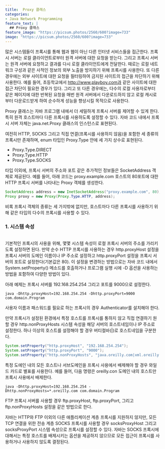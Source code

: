 ```yaml
---
title:  Proxy 클래스
categories:
- Java Network Programming
feature_text: |
  ## Proxy 클래스
feature_image: "https://picsum.photos/2560/600?image=733"
image: "https://picsum.photos/2560/600?image=733"
---
```


많은 시스템들이 프록시를 통해 웹과 웹이 아닌 다른 인터넷 서비스들을 접근한다. 프록시 서버는 로컬 클라이언트로부터 원격 서버에 대한 요청을 받는다. 그리고 프록시 서버는 원격 서버에 요청하고 결과를 다시 로컬 클라이언트에게 전달한다. 때로는 로컬 네트워크 구성과 같은 사적인 정보의 외부 노출을 방지하기 위해 프록시를 사용한다. 또 다른 경우에는 외부 사이트에 대한 요청을 필터링하여 금지된 사이트의 접근을 차단하기 위해 사용한다. 예를 들어, 초등학교에서 http://www.playboy.com과 같은 사이트에 대한 접근 차단이 필요한 경우가 있다. 그리고 또 다른 경우에는, 다수의 로컬 사용자로부터 같은 페이지에 대한 반복된 요청을 매번 원격 서버에서 다운로드하지 않고 로컬 캐시로부터 다운로드받게 하여 순수하게 성능을 향상시킬 목적으로 사용한다.  

Proxy 클래스는 자바 프로그램 내에서 더 세밀하게 프록시 서버를 제어할 수 있게 한다. 특히 원격 호스트마다 다른 프록시를 사용하도록 설정할 수 있다. 자바 코드 내에서 프록시 서버 자체는 java.net.Proxy 클래스의 인스턴스로 표현된다.  

여전히 HTTP, SOCKS 그리고 직접 연결(프록시를 사용하지 않음)을 포함한 세 종류의 프록시만 존재하며, enum 타입인 Proxy.Type 안에 세 가지 상수로 표현된다.  

+ Proxy.Type.DIRECT
+ Proxy.Type.HTTP
+ Proxy.Type.SOCKS  

타입 이외에, 프록시 서버의 주소와 포트 같은 추가적인 정보들은 SocketAddress 객체로 제공된다. 예를 들어, 아래 코드는 proxy.example.com 호스트의 80포트에 대한 HTTP 프록시 서버를 나타내는 Proxy 객체를 생성한다.  

```java
SocketAddress address = new InetSocketAddress("proxy.example.com", 80);
Proxy proxy = new Proxy(Proxy.Type.HTTP, address);
```

비록 프록시 객체의 종류는 세 가지밖에 없지만, 호스트마다 다른 프록시를 사용하기 위해 같은 타입의 다수의 프록시를 사용할 수 있다.  

### 1. 시스템 속성
<br/>
기본적인 프록시의 사용을 위해, 몇몇 시스템 속성이 로컬 프록시 서버의 주소를 가리키도록 설정하면 된다. 만약 순수 HTTP 프록시를 사용하는 경우 http.proxyHost 설정을 프록시 서버의 도메인 이름이나 IP 주소로 설정하고 http.proxyPort 설정을 프록시 서버의 포트로 설정한다(기본값은 80). 이 설정을 변경하는 방법으로는 자바 코드 내에서 System.setProperty() 메소드를 호출하거나 프로그램 실행 시에 -D 옵션을 사용하는 방법을 포함하여 다양한 방법이 있다.  

아래 예제는 프록시 서버를 192.168.254.254 그리고 포트를 9000으로 설정한다.  

```shell
java -Dhttp.proxyHost=192.168.254.254 -Dhttp.proxyPort=9000 com.domain.Program
```

사용자 이름과 패스워드를 필요로 하는 프록시의 경우 Authenticator를 설치해야 한다.  

만약 프록시가 설정된 환경에서 특정 호스트를 프록시를 통하지 않고 직접 연결하기 원할 경우 http.nonProxyHosts 시스템 속성을 해당 서버의 호스트네임이나 IP 주소로 설정한다. 하나 이상의 호스트를 설정해야 할 경우 버티컬바(|)로 호스트네임을 구분한다.  

```java
System.setProperty("http.proxyHost", "192.168.254.254");
System.setProperty("http.proxyPort", "9000");
System.setProperty("http.nonProxyHosts", "java.oreilly.com|xml.oreilly.com");
```

특정 도에인 내의 모든 호스트나 서브도메인을 프록시 사용에서 배제해야 할 경우 와일드 카드로 별표를 사용한다. 예를 들어, 다음 명령은 oreilly.con 도메인 내의 호스트만 프록시 사용에서 배제한다.  

```shell
java -Dhttp.proxyHost=192.168.254.254 -Dhttp.nonProxyHosts=*.oreilly.com com.domain.Program
```

FTP 프록시 서버를 사용할 경우 ftp.proxyHost, ftp.proxyPort, 그리고 ftp.nonProxyHosts 설정을 같은 방법으로 한다.  

자바는 HTTP와 FTP 이외의 다른 애플리케이션 계층 프록시를 지원하지 않지만, 모든 TCP 연결을 위한 전송 계층 SOCKS 프록시를 사용할 경우 socksProxyHost 그리고 socksProxyPort 시스템 속성으로 프록시를 설정할 수 있다. 자바는 SOCKS 프록시에 대해서는 특정 호스트를 배제시키는 옵션을 제공하지 않으므로 모든 접근이 프록시를 사용하거나 사용하지 않도록 결정된다.
